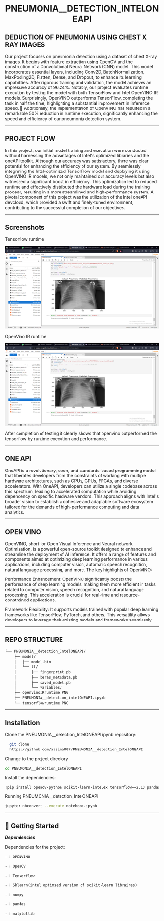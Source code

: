 <div align="center">
<h1 align="center">
<br>PNEUMONIA__DETECTION_INTELONEAPI</h1>
</div>
 



## DEDUCTION OF PNEUMONIA  USING CHEST X RAY IMAGES
Our project focuses on pneumonia detection using a dataset of chest X-ray images. It begins with feature extraction using OpenCV and the construction of a Convolutional Neural Network (CNN) model. This model incorporates essential layers, including Conv2D, BatchNormalization, MaxPooling2D, Flatten, Dense, and Dropout, to enhance its learning capabilities. After rigorous training and validation, the model achieves an impressive accuracy of 96.24%. Notably, our project evaluates runtime execution by testing the model with both TensorFlow and Intel OpenVINO IR models. Surprisingly, OpenVINO outperforms TensorFlow, completing the task in half the time, highlighting a substantial improvement in inference speed. 🚀 Additionally, the implementation of OpenVINO has resulted in a remarkable 50% reduction in runtime execution, significantly enhancing the speed and efficiency of our pneumonia detection system.
___


## PROJECT FLOW
In this project, our initial model training and execution were conducted without harnessing the advantages of Intel's optimized libraries and the oneAPI toolkit. Although our accuracy was satisfactory, there was clear potential for enhancing the efficiency of our system. By seamlessly integrating the Intel-optimized TensorFlow model and deploying it using OpenVINO IR models, we not only maintained our accuracy levels but also witnessed a significant boost in efficiency. This optimization led to reduced runtime and effectively distributed the hardware load during the training process, resulting in a more streamlined and high-performance system. A pivotal component of this project was the utilization of the Intel oneAPI devcloud, which provided a swift and finely-tuned environment, contributing to the successful completion of our objectives.
___



## Screenshots

Tensorflow runtime

<img src='openvinoIRruntime.PNG' alt='Tensorflowruntime.png'/>

OpenVino IR runtime

<img src='openvinoIRruntime.PNG' alt='Tensorflowruntime.png'/>

After completion of testing it clearly shows that openvino outperformed the tensorflow by runtime execution and performance.

___

## ONE API
OneAPI is a revolutionary, open, and standards-based programming model that liberates developers from the constraints of working with multiple hardware architectures, such as CPUs, GPUs, FPGAs, and diverse accelerators. With OneAPI, developers can utilize a single codebase across this spectrum, leading to accelerated computation while avoiding dependency on specific hardware vendors. This approach aligns with Intel's broader vision to establish a cohesive and adaptable software ecosystem tailored for the demands of high-performance computing and data analytics.
___

## OPEN VINO
OpenVINO, short for Open Visual Inference and Neural network Optimization, is a powerful open-source toolkit designed to enhance and streamline the deployment of AI inference. It offers a range of features and components aimed at optimizing deep learning performance in various applications, including computer vision, automatic speech recognition, natural language processing, and more.  The key highlights of OpenVINO:

Performance Enhancement: OpenVINO significantly boosts the performance of deep learning models, making them more efficient in tasks related to computer vision, speech recognition, and natural language processing. This acceleration is crucial for real-time and resource-constrained applications.

Framework Flexibility: It supports models trained with popular deep learning frameworks like TensorFlow, PyTorch, and others. This versatility allows developers to leverage their existing models and frameworks seamlessly.
___



## REPO STRUCTURE

```sh
└── PNEUMONIA__detection_IntelONEAPI/
    ├── model/
    │   ├── model.bin
    │   └── tf/
    │       ├── fingerprint.pb
    │       ├── keras_metadata.pb
    │       ├── saved_model.pb
    │       └── variables/
    ├── openvinoIRruntime.PNG
    ├── PNEUMONIA__detection_intelONEAPI.ipynb
    └── tensorflowruntime.PNG

```

____


## Installation

Clone the PNEUMONIA__detection_IntelONEAPI.ipynb repository:

```bash
  git clone
  https://github.com/aasima007/PNEUMONIA__detection_IntelONEAPI
```
Change to the project directory

```bash
cd PNEUMONIA__detection_IntelONEAPI
```
Install the dependencies:
```bash
!pip install opencv-python scikit-learn-intelex tensorflow==2.13 pandas openvino-dev numpy pandas matplotlib
```
 Running PNEUMONIA__detection_IntelONEAPI
 ```bash
jupyter nbconvert --execute notebook.ipynb
```

___


## 🚀 Getting Started

***Dependencies***

Dependencies for the project:  

`- ℹ️ OPENVINO`

`- ℹ️ OpenCV`

`- ℹ️ Tensorflow`

`- ℹ️ Sklearn(intel optimsed version of scikit-learn libraires)`

`- ℹ️ numpy`

`- ℹ️ pandas`

`- ℹ️ matplotlib`
